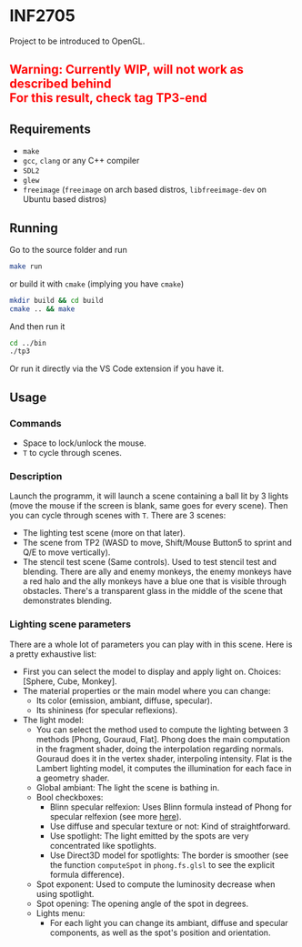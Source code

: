 # INF2705
Project to be introduced to OpenGL.

<h2 style="color:#ff0000; font-weight:bold">Warning: Currently WIP, will not work as described behind<br>
For this result, check tag TP3-end</h2>

## Requirements
- `make`
- `gcc`, `clang` or any C++ compiler
- `SDL2`
- `glew`
- `freeimage` (`freeimage` on arch based distros, `libfreeimage-dev` on Ubuntu based distros)

## Running
Go to the source folder and run
```bash
make run
```

or build it with `cmake` (implying you have `cmake`)
```bash
mkdir build && cd build
cmake .. && make
```

And then run it
```bash
cd ../bin
./tp3
```
Or run it directly via the VS Code extension if you have it.
## Usage
### Commands
- Space to lock/unlock the mouse.
- `T` to cycle through scenes.

### Description
Launch the programm, it will launch a scene containing a ball lit by 3 lights (move the mouse if the screen is blank, same goes for every scene).
Then you can cycle through scenes with `T`. There are 3 scenes:
- The lighting test scene (more on that later).
- The scene from TP2 (WASD to move, Shift/Mouse Button5 to sprint and Q/E to move vertically).
- The stencil test scene (Same controls). Used to test stencil test and blending. There are ally and enemy monkeys, the enemy monkeys have a red halo and the ally monkeys have a blue one that is visible through obstacles. There's a transparent glass in the middle of the scene that demonstrates blending.

### Lighting scene parameters
There are a whole lot of parameters you can play with in this scene. Here is a pretty exhaustive list:
- First you can select the model to display and apply light on. Choices: [Sphere, Cube, Monkey].
- The material properties or the main model where you can change:
  - Its color (emission, ambiant, diffuse, specular).
  - Its shininess (for specular reflexions).
- The light model:
  - You can select the method used to compute the lighting between 3 methods [Phong, Gouraud, Flat]. Phong does the main computation in the fragment shader, doing the interpolation regarding normals. Gouraud does it in the vertex shader, interpoling intensity. Flat is the Lambert lighting model, it computes the illumination for each face in a geometry shader.
  - Global ambiant: The light the scene is bathing in.
  - Bool checkboxes:
    - Blinn specular relfexion: Uses Blinn formula instead of Phong for specular relfexion (see more [here](https://learnopengl.com/Advanced-Lighting/Advanced-Lighting)).
    - Use diffuse and specular texture or not: Kind of straightforward.
    - Use spotlight: The light emitted by the spots are very concentrated like spotlights.
    - Use Direct3D model for spotlights: The border is smoother (see the function `computeSpot` in `phong.fs.glsl` to see the explicit formula difference).
  - Spot exponent: Used to compute the luminosity decrease when using spotlight.
  - Spot opening: The opening angle of the spot in degrees.
  - Lights menu:
    - For each light you can change its ambiant, diffuse and specular components, as well as the spot's position and orientation.
